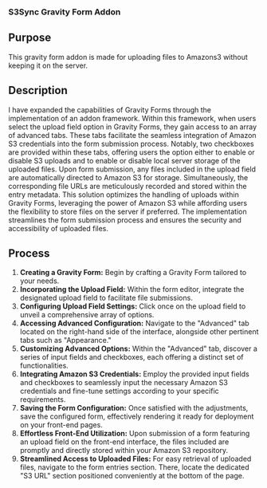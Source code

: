 ### S3Sync Gravity Form Addon

## Purpose
  This gravity form addon is made for uploading files to Amazons3 without keeping it on the server.

## Description
  I have expanded the capabilities of Gravity Forms through the implementation of an addon framework. Within this framework, when users select the upload field option in Gravity Forms, they gain access to an array of advanced tabs. These tabs facilitate the seamless integration of Amazon S3 credentials into the form submission process.
  Notably, two checkboxes are provided within these tabs, offering users the option either to enable or disable S3 uploads and to enable or disable local server storage of the uploaded files. Upon form submission, any files included in the upload field are automatically directed to Amazon S3 for storage. Simultaneously, the corresponding file URLs are meticulously recorded and stored within the entry metadata.
  This solution optimizes the handling of uploads within Gravity Forms, leveraging the power of Amazon S3 while affording users the flexibility to store files on the server if preferred. The implementation streamlines the form submission process and ensures the security and accessibility of uploaded files.


## Process 
1. **Creating a Gravity Form:** Begin by crafting a Gravity Form tailored to your needs.
2. **Incorporating the Upload Field:** Within the form editor, integrate the designated upload field to facilitate file submissions.
3. **Configuring Upload Field Settings:** Click once on the upload field to unveil a comprehensive array of options.
4. **Accessing Advanced Configuration:** Navigate to the "Advanced" tab located on the right-hand side of the interface, alongside other pertinent tabs such as "Appearance."
5. **Customizing Advanced Options:** Within the "Advanced" tab, discover a series of input fields and checkboxes, each offering a distinct set of functionalities.
6. **Integrating Amazon S3 Credentials:** Employ the provided input fields and checkboxes to seamlessly input the necessary Amazon S3 credentials and fine-tune settings according to your specific requirements.
7. **Saving the Form Configuration:** Once satisfied with the adjustments, save the configured form, effectively rendering it ready for deployment on your front-end pages.
8. **Effortless Front-End Utilization:** Upon submission of a form featuring an upload field on the front-end interface, the files included are promptly and directly stored within your Amazon S3 repository.
9. **Streamlined Access to Uploaded Files:** For easy retrieval of uploaded files, navigate to the form entries section. There, locate the dedicated "S3 URL" section positioned conveniently at the bottom of the page.
